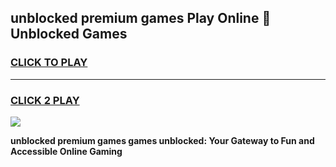 
## unblocked premium games Play Online 👋 Unblocked Games
<h3>
<a href="https://premium.freeplayer.one?title=unblocked_premium_games&ref=19F">CLICK TO PLAY</a></h3>
<hr>

<h3>
<a href="https://premium.freeplayer.one?title=unblocked_premium_games&ref=19F">CLICK 2 PLAY</a>
  
</h3>

<a href="https://premium.freeplayer.one?title=unblocked_premium_games&ref=19F"><img src="https://clearcache.store/games.png"></a>


**unblocked premium games games unblocked: Your Gateway to Fun and Accessible Online Gaming**
